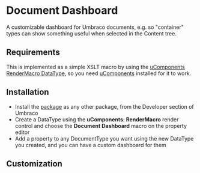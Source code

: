 # Document Dashboard

A customizable dashboard for Umbraco documents, e.g. so "container" types can show something useful
when selected in the Content tree.

## Requirements

This is implemented as a simple XSLT macro by using the [uComponents RenderMacro DataType][REND], so
you need [uComponents][UCOM] installed for it to work.

[REND]: http://ucomponents.codeplex.com/wikipage?title=RenderMacro
[UCOM]: http://ucomponents.org

## Installation

* Install the [package][RELEASE] as any other package, from the Developer section of Umbraco
* Create a DataType using the **uComponents: RenderMacro** render control and choose the **Document Dashboard** macro on the property editor
* Add a property to any DocumentType you want using the new DataType you created, and you can have a custom dashboard for them

[RELEASE]: #todo

## Customization


